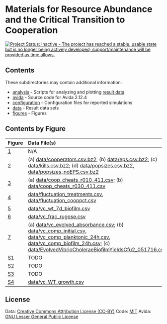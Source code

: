 # Materials for Resource Abundance and the Critical Transition to Cooperation

[![Project Status: Inactive - The project has reached a stable, usable state but is no longer being actively developed; support/maintenance will be provided as time allows.](http://www.repostatus.org/badges/latest/inactive.svg)](http://www.repostatus.org/#inactive)


## Contents

These subdirectories may contain additional information:

* [analysis](analysis) - Scripts for analyzing and plotting [result data](data)
* [avida](avida) - Source code for Avida 2.12.4
* [configuration](configuration) - Configuration files for reported simulations
* [data](data) - Result data sets
* [figures](figures) - Figures


## Contents by Figure

| Figure  | Data File(s)   | Analysis      | 
|:--------|:---------------|:--------------|
| [1](figures/avida_diagram.png) | N/A            | N/A           |
| [2](figures/avida_combined.pdf) | (a) [data/cooperators.csv.bz2](data/cooperators.csv.bz2); (b) [data/eps.csv.bz2](data/eps.csv.bz2); (c) [data/kills.csv.bz2](data/kills.csv.bz2); (d) [data/popsizes.csv.bz2](data/popsizes.csv.bz2), [data/popsizes_noEPS.csv.bz2](data/popsizes_noEPS.csv.bz2) | [analysis/plot_avida_combined.R](analysis/plot_avida_combined.R) |
| [3](figures/avida_population_stacks.pdf) | (a) [data/coop_cheats_r010_411.csv](data/coop_cheats_r010_411.csv); (b) [data/coop_cheats_r030_411.csv](data/coop_cheats_r030_411.csv) | [analysis/plot_avida_popstacks.R](analysis/plot_avida_popstacks.R) |
| [4](figures/avida_fluctuation_cooppct.pdf) | [data/fluctuation_treatments.csv](data/fluctuation_treatments.csv), [data/fluctuation_cooppct.csv](data/fluctuation_cooppct.csv) | [analysis/plot_avida_fluctuation.R](analysis/plot_avida_fluctuation.R) |
| [5](figures/vc_biofilm_7dWT.pdf) | [data/vc_wt_7d_biofilm.csv](data/vc_wt_7d_biofilm.csv) | [analysis/plot_vc_biofilm.R](analysis/plot_vc_biofilm.R) |
| [6](figures/vc_frac_rugose.pdf) | [data/vc_frac_rugose.csv](data/vc_frac_rugose.csv) | [analysis/plot_vc_rugose.R](analysis/plot_vc_rugose.R) |
| [7](figures/vc_evolved_combined.pdf) | (a) [data/vc_evolved_absorbance.csv](data/vc_evolved_absorbance.csv); (b) [data/vc_comp_initial.csv](data/vc_comp_initial.csv), [data/vc_comp_planktonic_24h.csv](data/vc_comp_planktonic_24h.csv), [data/vc_comp_biofilm_24h.csv](data/vc_comp_biofilm_24h.csv); (c) [data/EvolvedVibrioCholeraeBiofilmYieldsCfu2_051716.csv](data/EvolvedVibrioCholeraeBiofilmYieldsCfu2_051716.csv) | [analysis/plot_vc_evolved_all.R](analysis/plot_vc_evolved_all.R) |
| [S1](figures/population-0092900.pdf) | TODO           | TODO          |
| [S2](figures/avida_cooperators_trajectories.pdf) | TODO           | TODO          |
| [S3](figures/avida_reactions_ORN_EQU.pdf) | TODO           | TODO          |
| [S4](figures/vc_growth_WT.pdf) | [data/vc_WT_growth.csv](data/vc_WT_growth.csv) | [analysis/plot_vc_growth.R](analysis/plot_vc_growth.R) |


## License

Data: [Creative Commons Attribution License (CC-BY)](https://creativecommons.org/licenses/by/4.0/)
Code: [MIT](https://opensource.org/licenses/MIT)
Avida: [GNU Lesser General Public License](https://www.gnu.org/licenses/lgpl.html)
